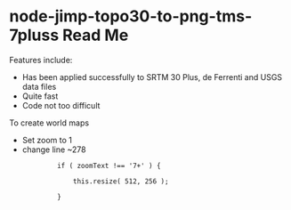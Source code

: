 node-jimp-topo30-to-png-tms-7pluss Read Me
===

<span style=display:none; >[View as web page]( http://jaanga.github.io/terrain-r2/terrain.html#./cookbook/node-jimp-topo30-to-png-tms-7plus/readme.md# "view the files as apps." ) <input value="<< You are here" size=15 style="font:bold 11pt monospace;border-width:0;" ></span>  


Features include:

* Has been applied successfully to SRTM 30 Plus, de Ferrenti and USGS data files
* Quite fast
* Code not too difficult


To create world maps

* Set zoom to 1
*  change line ~278
````
			if ( zoomText !== '7+' ) {

				this.resize( 512, 256 );

			}
````